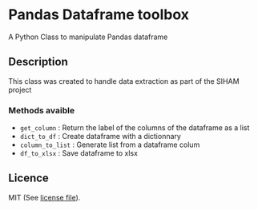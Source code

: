 # Pandas Dataframe toolbox

A Python Class to manipulate Pandas dataframe

## Description

This class was created to handle data extraction as part of the SIHAM project

### Methods avaible

- `get_column` : Return the label of the columns of the dataframe as a list
- `dict_to_df` : Create dataframe with a dictionnary
- `column_to_list` : Generate list from a dataframe colum
- `df_to_xlsx` : Save dataframe to xlsx

## Licence

MIT (See [license file](LICENCE)).